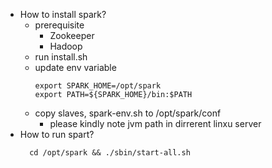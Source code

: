 * How to install spark?
  * prerequisite
    * Zookeeper
    * Hadoop
  * run install.sh
  * update env variable
    ```
    export SPARK_HOME=/opt/spark
    export PATH=${SPARK_HOME}/bin:$PATH
    ```
  * copy slaves, spark-env.sh to /opt/spark/conf
    * please kindly note jvm path in dirrerent linxu server
* How to run spart?
    ```
      cd /opt/spark && ./sbin/start-all.sh
    ```